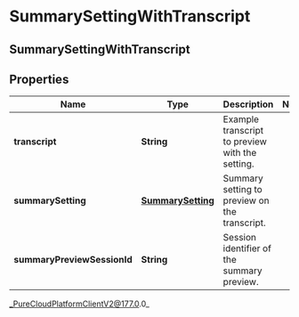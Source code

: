 # SummarySettingWithTranscript

## SummarySettingWithTranscript

## Properties

|Name | Type | Description | Notes|
|------------ | ------------- | ------------- | -------------|
| **transcript** | **String** | Example transcript to preview with the setting. | |
| **summarySetting** | [**SummarySetting**](SummarySetting) | Summary setting to preview on the transcript. | |
| **summaryPreviewSessionId** | **String** | Session identifier of the summary preview. | |



_PureCloudPlatformClientV2@177.0.0_
